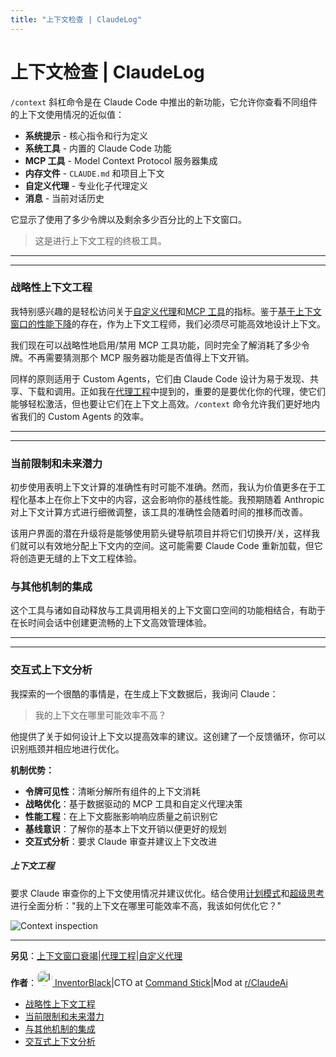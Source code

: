 ```yaml
---
title: "上下文检查 | ClaudeLog"
---
```


# 上下文检查 | ClaudeLog

`/context` 斜杠命令是在 Claude Code 中推出的新功能，它允许你查看不同组件的上下文使用情况的近似值：

-   **系统提示** - 核心指令和行为定义
-   **系统工具** - 内置的 Claude Code 功能
-   **MCP 工具** - Model Context Protocol 服务器集成
-   **内存文件** - `CLAUDE.md` 和项目上下文
-   **自定义代理** - 专业化子代理定义
-   **消息** - 当前对话历史

它显示了使用了多少令牌以及剩余多少百分比的上下文窗口。

> 这是进行上下文工程的终极工具。

* * *

* * *

### 战略性上下文工程[​](#strategic-context-engineering)

我特别感兴趣的是轻松访问关于[自定义代理](/mechanics-custom-agents.html)和[MCP 工具](/claude-code-mcps.html)的指标。鉴于[基于上下文窗口的性能下降](/mechanics-context-window-depletion.html)的存在，作为上下文工程师，我们必须尽可能高效地设计上下文。

我们现在可以战略性地启用/禁用 MCP 工具功能，同时完全了解消耗了多少令牌。不再需要猜测那个 MCP 服务器功能是否值得上下文开销。

同样的原则适用于 Custom Agents，它们由 Claude Code 设计为易于发现、共享、下载和调用。正如我在[代理工程](/mechanics-custom-agents.html)中提到的，重要的是要优化你的代理，使它们能够轻松激活，但也要让它们在上下文上高效。`/context` 命令允许我们更好地内省我们的 Custom Agents 的效率。

* * *

* * *

### 当前限制和未来潜力[​](#current-limitations-and-future-potential)

初步使用表明上下文计算的准确性有时可能不准确。然而，我认为价值更多在于工程化基本上在你上下文中的内容，这会影响你的基线性能。我预期随着 Anthropic 对上下文计算方式进行细微调整，该工具的准确性会随着时间的推移而改善。

该用户界面的潜在升级将是能够使用箭头键导航项目并将它们切换开/关，这样我们就可以有效地分配上下文内的空间。这可能需要 Claude Code 重新加载，但它将创造更无缝的上下文工程体验。

### 与其他机制的集成[​](#integration-with-other-mechanics)

这个工具与诸如自动释放与工具调用相关的上下文窗口空间的功能相结合，有助于在长时间会话中创建更流畅的上下文高效管理体验。

* * *

* * *

### 交互式上下文分析[​](#interactive-context-analysis)

我探索的一个很酷的事情是，在生成上下文数据后，我询问 Claude：

> 我的上下文在哪里可能效率不高？

他提供了关于如何设计上下文以提高效率的建议。这创建了一个反馈循环，你可以识别瓶颈并相应地进行优化。

**机制优势：**

-   **令牌可见性**：清晰分解所有组件的上下文消耗
-   **战略优化**：基于数据驱动的 MCP 工具和自定义代理决策
-   **性能工程**：在上下文膨胀影响响应质量之前识别它
-   **基线意识**：了解你的基本上下文开销以便更好的规划
-   **交互式分析**：要求 Claude 审查并建议上下文改进

##### 上下文工程

要求 Claude 审查你的上下文使用情况并建议优化。结合使用[计划模式](/mechanics-plan-mode.html)和[超级思考](/mechanics-ultrathink-plus-plus.html)进行全面分析："我的上下文在哪里可能效率不高，我该如何优化它？"

<img src="/img/discovery/036_cl_orange.png" alt="Context inspection" style="max-width: 165px; height: auto;" />

* * *

**另见**：[上下文窗口衰竭](/mechanics-context-window-depletion.html)|[代理工程](/mechanics-custom-agents.html)|[自定义代理](/mechanics-custom-agents.html)

**作者**：[<img src="/img/agents/002_inventorblack.webp" alt="InventorBlack" style="width: 25px; height: 25px; border-radius: 50%;" /> InventorBlack](https://github.com/inventorblack)|CTO at [Command Stick](https://commandstick.com)|Mod at [r/ClaudeAi](https://reddit.com/r/ClaudeAI/)

-   [战略性上下文工程](#strategic-context-engineering)
-   [当前限制和未来潜力](#current-limitations-and-future-potential)
-   [与其他机制的集成](#integration-with-other-mechanics)
-   [交互式上下文分析](#interactive-context-analysis)